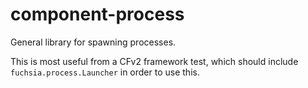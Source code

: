 # component-process

General library for spawning processes.

This is most useful from a CFv2 framework test, which should include
`fuchsia.process.Launcher` in order to use this.